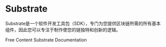 # Substrate

Substrate是一个软件开发工具包（SDK），专门为您提供区块链所需的所有基本组件，因此您可以专注于制作使您的链独特和创新的逻辑。

<ResourceGroupTitle>Free Content</ResourceGroupTitle>
<BadgeLink colorScheme='yellow' badgeText='Read' href='https://docs.substrate.io/quick-start/'>Substrate Documentation</BadgeLink>
